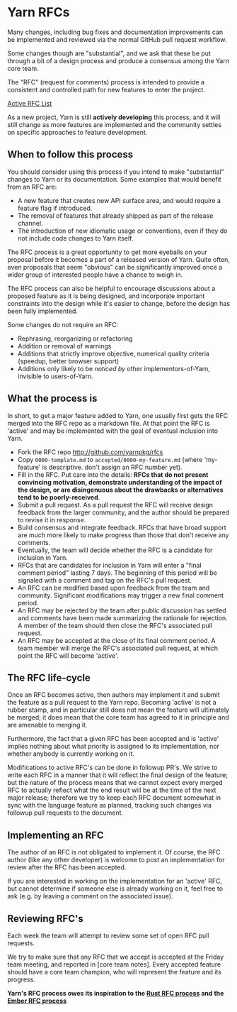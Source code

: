 # Yarn RFCs

Many changes, including bug fixes and documentation improvements can be
implemented and reviewed via the normal GitHub pull request workflow.

Some changes though are "substantial", and we ask that these be put
through a bit of a design process and produce a consensus among the Yarn
core team.

The "RFC" (request for comments) process is intended to provide a
consistent and controlled path for new features to enter the project.

[Active RFC List](https://github.com/yarnpkg/rfcs/pulls)

As a new project, Yarn is still **actively developing** this process,
and it will still change as more features are implemented and the
community settles on specific approaches to feature development.

## When to follow this process

You should consider using this process if you intend to make "substantial"
changes to Yarn or its documentation. Some examples that would benefit
from an RFC are:

   - A new feature that creates new API surface area, and would
     require a feature flag if introduced.
   - The removal of features that already shipped as part of the release
     channel.
   - The introduction of new idiomatic usage or conventions, even if they
     do not include code changes to Yarn itself.

The RFC process is a great opportunity to get more eyeballs on your proposal
before it becomes a part of a released version of Yarn. Quite often, even
proposals that seem "obvious" can be significantly improved once a wider
group of interested people have a chance to weigh in.

The RFC process can also be helpful to encourage discussions about a proposed
feature as it is being designed, and incorporate important constraints into
the design while it's easier to change, before the design has been fully
implemented.

Some changes do not require an RFC:

   - Rephrasing, reorganizing or refactoring
   - Addition or removal of warnings
   - Additions that strictly improve objective, numerical quality
criteria (speedup, better browser support)
   - Additions only likely to be _noticed by_ other implementors-of-Yarn,
invisible to users-of-Yarn.

## What the process is

In short, to get a major feature added to Yarn, one usually first gets
the RFC merged into the RFC repo as a markdown file. At that point the RFC
is 'active' and may be implemented with the goal of eventual inclusion
into Yarn.

* Fork the RFC repo http://github.com/yarnpkg/rfcs
* Copy `0000-template.md` to `accepted/0000-my-feature.md` (where
'my-feature' is descriptive. don't assign an RFC number yet).
* Fill in the RFC. Put care into the details: **RFCs that do not
present convincing motivation, demonstrate understanding of the
impact of the design, or are disingenuous about the drawbacks or
alternatives tend to be poorly-received**.
* Submit a pull request. As a pull request the RFC will receive design
feedback from the larger community, and the author should be prepared
to revise it in response.
* Build consensus and integrate feedback. RFCs that have broad support
are much more likely to make progress than those that don't receive any
comments.
* Eventually, the team will decide whether the RFC is a candidate
for inclusion in Yarn.
* RFCs that are candidates for inclusion in Yarn will enter a "final comment
period" lasting 7 days. The beginning of this period will be signaled with a
comment and tag on the RFC's pull request.
* An RFC can be modified based upon feedback from the team and community.
Significant modifications may trigger a new final comment period.
* An RFC may be rejected by the team after public discussion has settled
and comments have been made summarizing the rationale for rejection. A member of
the team should then close the RFC's associated pull request.
* An RFC may be accepted at the close of its final comment period. A team
member will merge the RFC's associated pull request, at which point the RFC will
become 'active'.

## The RFC life-cycle

Once an RFC becomes active, then authors may implement it and submit the
feature as a pull request to the Yarn repo. Becoming 'active' is not a rubber
stamp, and in particular still does not mean the feature will ultimately
be merged; it does mean that the core team has agreed to it in principle
and are amenable to merging it.

Furthermore, the fact that a given RFC has been accepted and is
'active' implies nothing about what priority is assigned to its
implementation, nor whether anybody is currently working on it.

Modifications to active RFC's can be done in followup PR's. We strive
to write each RFC in a manner that it will reflect the final design of
the feature; but the nature of the process means that we cannot expect
every merged RFC to actually reflect what the end result will be at
the time of the next major release; therefore we try to keep each RFC
document somewhat in sync with the language feature as planned,
tracking such changes via followup pull requests to the document.

## Implementing an RFC

The author of an RFC is not obligated to implement it. Of course, the
RFC author (like any other developer) is welcome to post an
implementation for review after the RFC has been accepted.

If you are interested in working on the implementation for an 'active'
RFC, but cannot determine if someone else is already working on it,
feel free to ask (e.g. by leaving a comment on the associated issue).

## Reviewing RFC's

Each week the team will attempt to review some set of open RFC
pull requests.

We try to make sure that any RFC that we accept is accepted at the
Friday team meeting, and reported in [core team notes]. Every
accepted feature should have a core team champion, who will represent
the feature and its progress.

**Yarn's RFC process owes its inspiration to the [Rust RFC process] and the [Ember RFC process]**

[Rust RFC process]: https://github.com/rust-lang/rfcs
[Ember RFC process]: https://github.com/emberjs/rfcs
